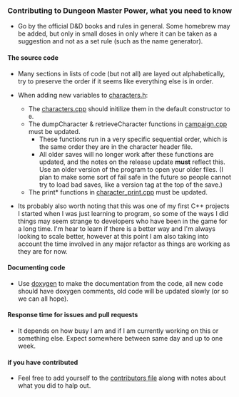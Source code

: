 ### Contributing to Dungeon Master Power, what you need to know

 - Go by the official D&D books and rules in general. Some homebrew may be added, but only in small doses in only where it can be taken as a suggestion and not as a set rule (such as the name generator).

#### The source code

 - Many sections in lists of code (but not all) are layed out alphabetically, try to preserve the order if it seems like everything else is in order.
 
 - When adding new variables to [characters.h](src/characters.h):
    - The [characters.cpp](src/characters.cpp) should initilize them in the default constructor to `0`.
    - The dumpCharacter & retrieveCharacter functions in [campaign.cpp](src/campaign.cpp) must be updated.
      - These functions run in a very specific sequential order, which is the same order they are in the character header file.
      - All older saves will no longer work after these functions are updated, and the notes on the release update **must** reflect this. Use an older version of the program to open your older files. (I plan to make some sort of fail safe in the future so people cannot try to load bad saves, like a version tag at the top of the save.)
    - The print* functions in [character_print.cpp](src/character_print.cpp) must be updated.

- Its probably also worth noting that this was one of my first C++ projects I started when I was just learning to program, so some of the ways I did things may seem strange to developers who have been in the game for a long time. I'm hear to learn if there is a better way and I'm always looking to scale better, however at this point I am also taking into account the time involved in any major refactor as things are working as they are for now.

#### Documenting code

- Use [doxygen](http://www.doxygen.nl/manual/docblocks.html) to make the documentation from the code, all new code should have doxygen comments, old code will be updated slowly (or so we can all hope).

#### Response time for issues and pull requests

- It depends on how busy I am and if I am currently working on this or something else. Expect somewhere between same day and up to one week.

#### if you have contributed

- Feel free to add yourself to the [contributors file](CONTRIBUTORS.md) along with notes about what you did to halp out.

